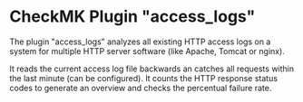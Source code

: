 # CheckMK Plugin "access_logs"

The plugin "access_logs" analyzes all existing HTTP access logs on a system for multiple HTTP server software (like Apache, Tomcat or nginx).

It reads the current access log file backwards an catches all requests within the last minute (can be configured). It counts the HTTP response status codes to generate an overview and checks the percentual failure rate.
